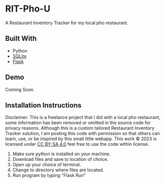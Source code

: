 # RIT-Pho-U
A Restaurant Inventory Tracker for my local pho restaurant.

## Built With
* Python
* [SQLite](https://www.sqlite.org/docs.html)
* [Flask](https://flask.palletsprojects.com/en/3.0.x/)

## Demo
Coming Soon.

## Installation Instructions
Disclaimer: This is a freelance project that I did with a local pho restaurant, some information has been removed or omitted in the source code for privacy reasons. Although this is a custom tailored Restaurant Inventory Tracker solution, I am posting this code with permission so that others can learn, use, or be inspired by this small little webapp. This work © 2023 is licensed under [CC BY-SA 4.0](https://creativecommons.org/licenses/by-sa/4.0/?ref=chooser-v1) feel free to use the code within license.
1. Make sure python is installed on your machine.
1. Download files and save to location of choice.
1. Open up your choice of terminal.
1. Change to directory where files are located. 
1. Run program by typing "Flask Run"


